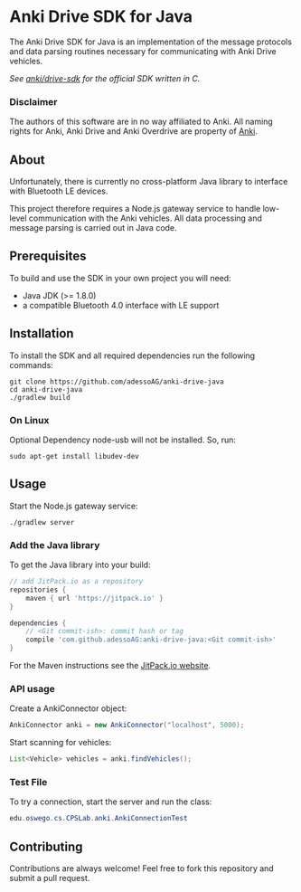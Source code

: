 # Anki Drive SDK for Java

The Anki Drive SDK for Java is an implementation of the message protocols
and data parsing routines necessary for communicating with Anki Drive vehicles.

*See [anki/drive-sdk](https://github.com/anki/drive-sdk) for the official
SDK written in C.*

### Disclaimer
The authors of this software are in no way affiliated to Anki.
All naming rights for Anki, Anki Drive and Anki Overdrive are property of
[Anki](http://anki.com).

## About

Unfortunately, there is currently no cross-platform Java library to interface
with Bluetooth LE devices.

This project therefore requires a Node.js gateway service to handle low-level
communication with the Anki vehicles. All data processing and message parsing
is carried out in Java code.

## Prerequisites

To build and use the SDK in your own project you will need:

- Java JDK (>= 1.8.0)
- a compatible Bluetooth 4.0 interface with LE support

## Installation

To install the SDK and all required dependencies run the following commands:

```
git clone https://github.com/adessoAG/anki-drive-java
cd anki-drive-java
./gradlew build
```

### On Linux

Optional Dependency node-usb will not be installed. So, run:
```
sudo apt-get install libudev-dev
```

## Usage

Start the Node.js gateway service:
```
./gradlew server
```

### Add the Java library

To get the Java library into your build:
```gradle
// add JitPack.io as a repository
repositories {
    maven { url 'https://jitpack.io' }
}

dependencies {
    // <Git commit-ish>: commit hash or tag
    compile 'com.github.adessoAG:anki-drive-java:<Git commit-ish>'
}
```

For the Maven instructions see the [JitPack.io website](https://jitpack.io/#adessoAG/anki-drive-java).

### API usage

Create a AnkiConnector object:
```java
AnkiConnector anki = new AnkiConnector("localhost", 5000);
```

Start scanning for vehicles:
```java
List<Vehicle> vehicles = anki.findVehicles();
```

### Test File
To try a connection, start the server and run the class:
```java
edu.oswego.cs.CPSLab.anki.AnkiConnectionTest
```

## Contributing

Contributions are always welcome! Feel free to fork this repository and submit
a pull request.
